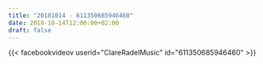 ```yaml
---
title: "20181014 - 611350685946460"
date: 2018-10-14T12:00:00+02:00
draft: false
---
```


{{< facebookvideov userid="ClareRadelMusic" id="611350685946460" >}}